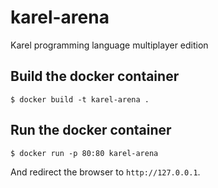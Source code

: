 # karel-arena

Karel programming language multiplayer edition

## Build the docker container

```
$ docker build -t karel-arena .
```

## Run the docker container

```
$ docker run -p 80:80 karel-arena
```

And redirect the browser to `http://127.0.0.1`.

